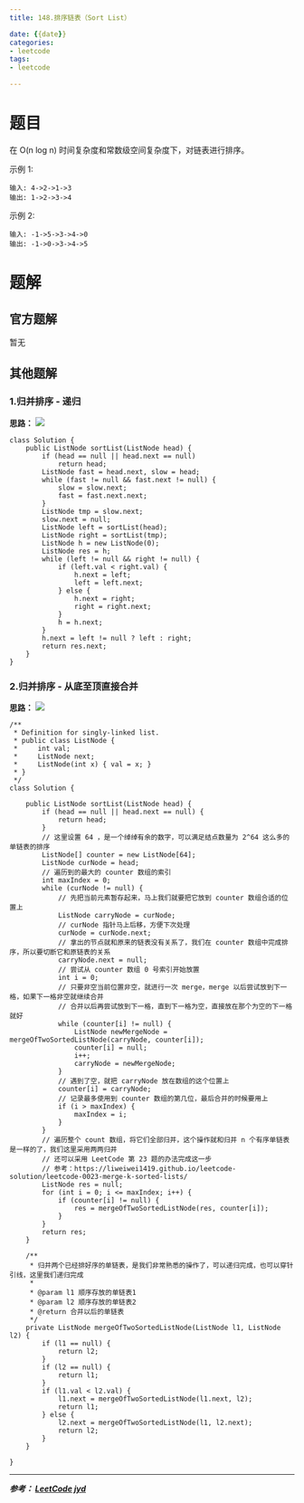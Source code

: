 ```yaml
---
title: 148.排序链表（Sort List）

date: {{date}}
categories:
- leetcode
tags:
- leetcode

---
```

# 题目
在 O(n log n) 时间复杂度和常数级空间复杂度下，对链表进行排序。

示例 1:
```
输入: 4->2->1->3
输出: 1->2->3->4
```
示例 2:
```
输入: -1->5->3->4->0
输出: -1->0->3->4->5
```

# 题解

## 官方题解
暂无

## 其他题解
### 1.归并排序 - 递归
**思路：**
![](https://pic.leetcode-cn.com/8c47e58b6247676f3ef14e617a4686bc258cc573e36fcf67c1b0712fa7ed1699-Picture2.png)

```
class Solution {
    public ListNode sortList(ListNode head) {
        if (head == null || head.next == null)
            return head;
        ListNode fast = head.next, slow = head;
        while (fast != null && fast.next != null) {
            slow = slow.next;
            fast = fast.next.next;
        }
        ListNode tmp = slow.next;
        slow.next = null;
        ListNode left = sortList(head);
        ListNode right = sortList(tmp);
        ListNode h = new ListNode(0);
        ListNode res = h;
        while (left != null && right != null) {
            if (left.val < right.val) {
                h.next = left;
                left = left.next;
            } else {
                h.next = right;
                right = right.next;
            }
            h = h.next;
        }
        h.next = left != null ? left : right;
        return res.next;
    }
}

```

### 2.归并排序 - 从底至顶直接合并
**思路：**
![](https://pic.leetcode-cn.com/c1d5347aa56648afdec22372ee0ed13cf4c25347bd2bb9727b09327ce04360c2-Picture1.png)

```
/**
 * Definition for singly-linked list.
 * public class ListNode {
 *     int val;
 *     ListNode next;
 *     ListNode(int x) { val = x; }
 * }
 */
class Solution {

    public ListNode sortList(ListNode head) {
        if (head == null || head.next == null) {
            return head;
        }
        // 这里设置 64 ，是一个绰绰有余的数字，可以满足结点数量为 2^64 这么多的单链表的排序
        ListNode[] counter = new ListNode[64];
        ListNode curNode = head;
        // 遍历到的最大的 counter 数组的索引
        int maxIndex = 0;
        while (curNode != null) {
            // 先把当前元素暂存起来，马上我们就要把它放到 counter 数组合适的位置上
            ListNode carryNode = curNode;
            // curNode 指针马上后移，方便下次处理
            curNode = curNode.next;
            // 拿出的节点就和原来的链表没有关系了，我们在 counter 数组中完成排序，所以要切断它和原链表的关系
            carryNode.next = null;
            // 尝试从 counter 数组 0 号索引开始放置
            int i = 0;
            // 只要非空当前位置非空，就进行一次 merge，merge 以后尝试放到下一格，如果下一格非空就继续合并
            // 合并以后再尝试放到下一格，直到下一格为空，直接放在那个为空的下一格就好
            while (counter[i] != null) {
                ListNode newMergeNode = mergeOfTwoSortedListNode(carryNode, counter[i]);
                counter[i] = null;
                i++;
                carryNode = newMergeNode;
            }
            // 遇到了空，就把 carryNode 放在数组的这个位置上
            counter[i] = carryNode;
            // 记录最多使用到 counter 数组的第几位，最后合并的时候要用上
            if (i > maxIndex) {
                maxIndex = i;
            }
        }
        // 遍历整个 count 数组，将它们全部归并，这个操作就和归并 n 个有序单链表是一样的了，我们这里采用两两归并
        // 还可以采用 LeetCode 第 23 题的办法完成这一步
        // 参考：https://liweiwei1419.github.io/leetcode-solution/leetcode-0023-merge-k-sorted-lists/
        ListNode res = null;
        for (int i = 0; i <= maxIndex; i++) {
            if (counter[i] != null) {
                res = mergeOfTwoSortedListNode(res, counter[i]);
            }
        }
        return res;
    }

    /**
     * 归并两个已经排好序的单链表，是我们非常熟悉的操作了，可以递归完成，也可以穿针引线，这里我们递归完成
     *
     * @param l1 顺序存放的单链表1
     * @param l2 顺序存放的单链表2
     * @return 合并以后的单链表
     */
    private ListNode mergeOfTwoSortedListNode(ListNode l1, ListNode l2) {
        if (l1 == null) {
            return l2;
        }
        if (l2 == null) {
            return l1;
        }
        if (l1.val < l2.val) {
            l1.next = mergeOfTwoSortedListNode(l1.next, l2);
            return l1;
        } else {
            l2.next = mergeOfTwoSortedListNode(l1, l2.next);
            return l2;
        }
    }

}
```


---
***参考：
[LeetCode](https://leetcode-cn.com/problems/lru-cache/solution/lru-huan-cun-ji-zhi-by-leetcode/)
[jyd](https://leetcode-cn.com/problems/sort-list/solution/sort-list-gui-bing-pai-xu-lian-biao-by-jyd/)***
